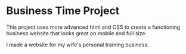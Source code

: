 # Business Time Project

This project uses more advanced html and CSS to create a functioning business website that looks great on mobile and full size.

I made a website for my wife's personal training business. 
